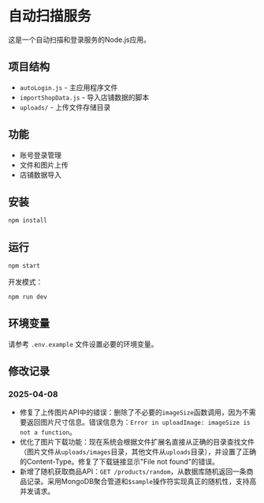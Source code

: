 # 自动扫描服务

这是一个自动扫描和登录服务的Node.js应用。

## 项目结构

- `autoLogin.js` - 主应用程序文件
- `importShopData.js` - 导入店铺数据的脚本
- `uploads/` - 上传文件存储目录

## 功能

- 账号登录管理
- 文件和图片上传
- 店铺数据导入

## 安装

```bash
npm install
```

## 运行

```bash
npm start
```

开发模式：

```bash
npm run dev
```

## 环境变量

请参考 `.env.example` 文件设置必要的环境变量。

## 修改记录

### 2025-04-08

- 修复了上传图片API中的错误：删除了不必要的`imageSize`函数调用，因为不需要返回图片尺寸信息。错误信息为：`Error in uploadImage: imageSize is not a function`。
- 优化了图片下载功能：现在系统会根据文件扩展名直接从正确的目录查找文件（图片文件从`uploads/images`目录，其他文件从`uploads`目录），并设置了正确的Content-Type。修复了下载链接显示"File not found"的错误。
- 新增了随机获取商品API：`GET /products/random`，从数据库随机返回一条商品记录。采用MongoDB聚合管道和`$sample`操作符实现真正的随机性，支持高并发请求。 